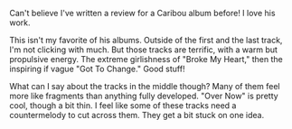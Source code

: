 Can't believe I've written a review for a Caribou album before! I love his work.

This isn't my favorite of his albums. Outside of the first and the last track,
I'm not clicking with much. But those tracks are terrific, with a warm
but propulsive energy. The extreme girlishness of "Broke My Heart," then the
inspiring if vague "Got To Change." Good stuff!

What can I say about the tracks in the middle though? Many of them feel more like
fragments than anything fully developed. "Over Now" is pretty cool, though
a bit thin. I feel like some of these tracks need a countermelody to cut across
them. They get a bit stuck on one idea.
